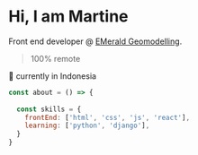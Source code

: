 # Hi, I am Martine 

Front end developer @ [EMerald Geomodelling](https://www.emerald-geomodelling.com/).

> 100% remote

📍 currently in Indonesia

```js
const about = () => {
  
  const skills = {
    frontEnd: ['html', 'css', 'js', 'react'],
    learning: ['python', 'django'],
  }
}
```






<!--
**martineho/martineho** is a ✨ _special_ ✨ repository because its `README.md` (this file) appears on your GitHub profile.

Here are some ideas to get you started:

- 🔭 I’m currently working on ...
- 🌱 I’m currently learning ...
- 👯 I’m looking to collaborate on ...
- 🤔 I’m looking for help with ...
- 💬 Ask me about ...
- 📫 How to reach me: ...
- 😄 Pronouns: ...
- ⚡ Fun fact: ...
-->
